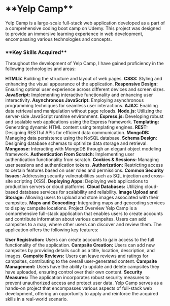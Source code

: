 <h1> **Yelp Camp** </h1>
Yelp Camp is a large-scale full-stack web application developed as a part of a comprehensive coding boot camp on Udemy. This project was designed to provide an immersive learning experience in web development, encompassing various technologies and concepts.

<h3> **Key Skills Acquired** </h3>
Throughout the development of Yelp Camp, I have gained proficiency in the following technologies and areas:

**HTML5:** Building the structure and layout of web pages.
**CSS3:** Styling and enhancing the visual appearance of the application.
**Responsive Design:** Ensuring optimal user experience across different devices and screen sizes.
**JavaScript:** Implementing interactive functionality and enhancing user interactivity.
**Asynchronous JavaScript:** Employing asynchronous programming techniques for seamless user interactions.
**AJAX:** Enabling data retrieval and manipulation without page reloads.
**Node.js:** Utilizing the server-side JavaScript runtime environment.
**Express.js:** Developing robust and scalable web applications using the Express framework.
**Templating:** Generating dynamic HTML content using templating engines.
**REST:** Designing RESTful APIs for efficient data communication.
**MongoDB:** Managing data persistence using the NoSQL database.
**Schema Design:** Designing database schemas to optimize data storage and retrieval.
**Mongoose:** Interacting with MongoDB through an elegant object modeling framework.
**Authentication From Scratch:** Implementing user authentication functionality from scratch.
**Cookies & Sessions:** Managing user sessions and authentication tokens.
**Authorization:** Restricting access to certain features based on user roles and permissions.
**Common Security Issues:** Addressing security vulnerabilities such as SQL injection and cross-site scripting (XSS).
**Deploying Apps:** Deploying web applications to production servers or cloud platforms.
**Cloud Databases:** Utilizing cloud-based database services for scalability and reliability.
**Image Upload and Storage:** Allowing users to upload and store images associated with their campsites.
**Maps and Geocoding:** Integrating maps and geocoding services to display campsite locations.
Project Overview
Yelp Camp is a comprehensive full-stack application that enables users to create accounts and contribute information about various campsites. Users can add campsites to a map, where other users can discover and review them. The application offers the following key features:

**User Registration:** Users can create accounts to gain access to the full functionality of the application.
**Campsite Creation:** Users can add new campsites by providing details such as a title, location, description, and images.
**Campsite Reviews:** Users can leave reviews and ratings for campsites, contributing to the overall user-generated content.
**Campsite Management:** Users have the ability to update and delete campsites they have uploaded, ensuring control over their own content.
**Security Measures:** The application incorporates robust security measures to prevent unauthorized access and protect user data.
Yelp Camp serves as a hands-on project that encompasses various aspects of full-stack web development, offering an opportunity to apply and reinforce the acquired skills in a real-world scenario.

